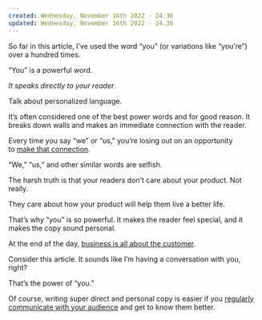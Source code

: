 ```yaml
---
created: Wednesday, November 16th 2022 - 24.36
updated: Wednesday, November 16th 2022 - 24.36
---
```

So far in this article, I’ve used the word “you” (or variations like “you’re”) over a hundred times.

“You” is a powerful word.

_It speaks directly to your reader_.

Talk about personalized language.

It’s often considered one of the best power words and for good reason. It breaks down walls and makes an immediate connection with the reader.

Every time you say “we” or “us,” you’re losing out on an opportunity to [make that connection](https://www.slideshare.net/iamcopywritematters/wordsmart-copywriting-tutorial-customer-centric-copywriting).

“We,” “us,” and other similar words are selfish.

The harsh truth is that your readers don’t care about your product. Not really.

They care about how your product will help them live a better life.

That’s why “you” is so powerful. It makes the reader feel special, and it makes the copy sound personal.

At the end of the day, [business is all about the customer](https://www.flashbackdata.com/its-all-about-the-customer/).

Consider this article. It sounds like I’m having a conversation with you, right?

That’s the power of “you.”

Of course, writing super direct and personal copy is easier if you [regularly communicate with your audience](https://neilpatel.com/blog/how-to-strengthen-and-deepen-the-relationship-between-you-and-your-customers/) and get to know them better.